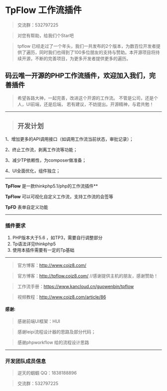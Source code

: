 # TpFlow 工作流插件

> 交流群：532797225

> 对您有帮助，给我们个Star吧

> tpflow 已经走过了一个年头，我们一共发布的2个版本，为数百位开发者提供了遍历，同时我们也得到了100多位朋友的支持与赞助。本开源项目将持续开源，不断的完善项目，为更多开发者提供更多的遍历。

## 码云唯一开源的PHP工作流插件，欢迎加入我们，完善插件

>  希望各路大神，一起完善，改进这个开源的工作流。
>  不管是公司，还是个人，UI前端，还是后端，
>  若有建议，不妨提出。开源精神，与君共勉！

---
> ## 开发计划
 1、增加更多的API调用接口（如调用工作流当前状态，审批记录）；

 2、终止工作流，剥离工作流等功能；

 3、减少TP依赖性，为composer做准备；

 4、UI全面优化，组件独立；


---
**TpFlow** 是一款thinkphp5.1/php的工作流插件**

**TpFlow** 可以可视化自定义工作流，支持工作流的会签等

**TpFD**  表单自定义功能

---

### 插件要求

1. PHP版本大于5.6 ，如TP3，需要自行调整部分
2. Tp语法详见thinkphp5
3. 使用本插件需要有一定的Tp基础

---

> 官方博客：http://www.cojz8.com/

> 官方博客：http://tpflow.cojz8.com/   //感谢提供主机的朋友，感谢赞助！

> 工作流手册：https://www.kancloud.cn/guowenbin/tpflow

> 视频教程：http://www.cojz8.com/article/86


#### 感谢:

> 感谢前端UI框架：HUI

> 感谢leipi流程设计器的思路及部分代码；

> 感谢phpworkflow 给的流程设计思路


---

### 开发团队成员信息

> 逆天的蝈蝈 QQ：1838188896

> 交流群：532797225

